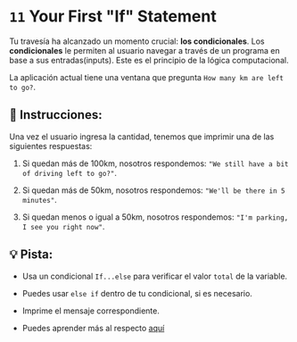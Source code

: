 # `11` Your First "If" Statement

Tu travesía ha alcanzado un momento crucial: **los condicionales**.  Los **condicionales** le permiten al usuario navegar a través de un programa en base a sus entradas(inputs). Este es el principio de la lógica computacional.

La aplicación actual tiene una ventana que pregunta `How many km are left to go?`. 

## 📝 Instrucciones:

Una vez el usuario ingresa la cantidad, tenemos que imprimir una de las siguientes respuestas:

1. Si quedan más de 100km, nosotros respondemos: `"We still have a bit of driving left to go?"`.

2. Si quedan más de 50km, nosotros respondemos: `"We'll be there in 5 minutes"`.

3. Si quedan menos o igual a 50km, nosotros respondemos: `"I'm parking, I see you right now"`.

## 💡 Pista:

+ Usa un condicional `If...else` para verificar el valor `total` de la variable.

+ Puedes usar `else if` dentro de tu condicional, si es necesario.

+ Imprime el mensaje correspondiente. 

+ Puedes aprender más al respecto [aquí](https://developer.mozilla.org/en-US/docs/Web/JavaScript/Reference/Statements/if...else)